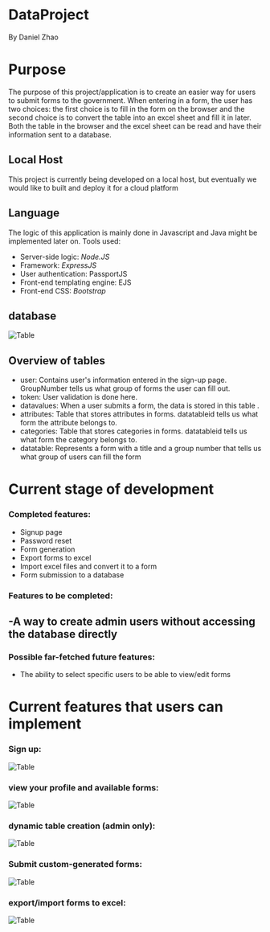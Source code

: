 # DataProject
By Daniel Zhao
# Purpose
The purpose of this project/application is to create an easier way for users to submit forms to the government. When entering in a form, the user has two choices: the first choice is to fill in the form on the browser and the second choice is to convert the table into an excel sheet and fill it in later. Both the table in the browser and the excel sheet can be read and have their information sent to a database.

## Local Host
This project is currently being developed on a local host, but eventually we would like to built and deploy it for a cloud platform

## Language
The logic of this application is mainly done in Javascript and Java might be implemented later on. Tools used:
- Server-side logic: *Node.JS*
- Framework: *ExpressJS*
- User authentication: PassportJS
- Front-end templating engine: EJS
- Front-end CSS: *Bootstrap*


## database
![Table](https://raw.githubusercontent.com/mzhao123/DataProject/master/pictures/database.png)

## Overview of tables
- user: Contains user's information entered in the sign-up page. GroupNumber tells us what group of forms the user can fill out.
- token: User validation is done here.
- datavalues: When a user submits a form, the data is stored in this table .
- attributes: Table that stores attributes in forms. datatableid tells us what form the attribute belongs to.
- categories: Table that stores categories in forms. datatableid tells us what form the category belongs to.
- datatable: Represents a form with a title and a group number that tells us what group of users can fill the form
# Current stage of development
### Completed features:
- Signup page
- Password reset
- Form generation
- Export forms to excel
- Import excel files and convert it to a form
- Form submission to a database

### Features to be completed:
-A way to create admin users without accessing the database directly
-

### Possible far-fetched future features:
- The ability to select specific users to be able to view/edit forms
# Current features that users can implement

### Sign up:
![Table](https://raw.githubusercontent.com/mzhao123/DataProject/master/pictures/Signup.png)

### view your profile and available forms:
![Table](https://raw.githubusercontent.com/mzhao123/DataProject/master/pictures/profile.png)

### dynamic table creation (admin only):
![Table](https://raw.githubusercontent.com/mzhao123/DataProject/master/pictures/EditableForm.png)

### Submit custom-generated forms:
![Table](https://raw.githubusercontent.com/mzhao123/DataProject/master/pictures/emptyform.png)

### export/import forms to excel:
![Table](https://raw.githubusercontent.com/mzhao123/DataProject/master/pictures/excelfunctionality.png)

###
